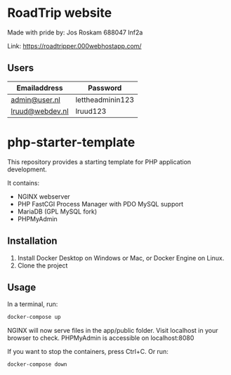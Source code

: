 # RoadTrip website

Made with pride by: Jos Roskam 688047 Inf2a

Link: https://roadtripper.000webhostapp.com/

## Users

| Emailaddress    | Password         |
| --------------- | ---------------- |
| admin@user.nl   | lettheadminin123 |
| lruud@webdev.nl | lruud123         |

# php-starter-template

This repository provides a starting template for PHP application development.

It contains:

- NGINX webserver
- PHP FastCGI Process Manager with PDO MySQL support
- MariaDB (GPL MySQL fork)
- PHPMyAdmin

## Installation

1. Install Docker Desktop on Windows or Mac, or Docker Engine on Linux.
1. Clone the project

## Usage

In a terminal, run:

```bash
docker-compose up
```

NGINX will now serve files in the app/public folder. Visit localhost in your browser to check. PHPMyAdmin is accessible on localhost:8080

If you want to stop the containers, press Ctrl+C.
Or run:

```bash
docker-compose down
```
